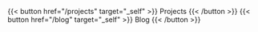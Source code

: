 ---
---

<!-- markdownlint-disable MD041 MD033 -->
<p class="space-x-2">
{{< button href="/projects" target="_self" >}} Projects {{< /button >}}
{{< button href="/blog" target="_self" >}} Blog {{< /button >}}
</p>
